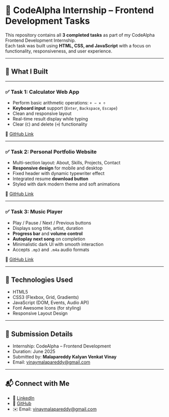# 🚀 CodeAlpha Internship – Frontend Development Tasks

This repository contains all **3 completed tasks** as part of my CodeAlpha Frontend Development Internship.  
Each task was built using **HTML, CSS, and JavaScript** with a focus on functionality, responsiveness, and user experience.

---

## 📌 What I Built

---

### ✅ Task 1: Calculator Web App  
- Perform basic arithmetic operations: `+ − × ÷`  
- **Keyboard input** support (`Enter`, `Backspace`, `Escape`)  
- Clean and responsive layout  
- Real-time result display while typing  
- Clear (`C`) and delete (`⌫`) functionality

🔗 [GitHub Link](https://github.com/Kalyan-5460/CodeAlpha_tasks/tree/main/task1_calculator)

---

### ✅ Task 2: Personal Portfolio Website  
- Multi-section layout: About, Skills, Projects, Contact  
- **Responsive design** for mobile and desktop  
- Fixed header with dynamic typewriter effect  
- Integrated resume **download button**  
- Styled with dark modern theme and soft animations

🔗 [GitHub Link](https://github.com/Kalyan-5460/CodeAlpha_tasks/tree/main/task2_portfolio_site)

---

### ✅ Task 3: Music Player  
- Play / Pause / Next / Previous buttons  
- Displays song title, artist, duration  
- **Progress bar** and **volume control**  
- **Autoplay next song** on completion  
- Minimalistic dark UI with smooth interaction  
- Accepts `.mp3` and `.m4a` audio formats

🔗 [GitHub Link](https://github.com/Kalyan-5460/CodeAlpha_tasks/tree/main/task3_music_player)

---

## 🎨 Technologies Used

- HTML5  
- CSS3 (Flexbox, Grid, Gradients)  
- JavaScript (DOM, Events, Audio API)  
- Font Awesome Icons (for styling)
- Responsive Layout Design

---

## 🏁 Submission Details

- Internship: CodeAlpha – Frontend Development  
- Duration: June 2025  
- Submitted by: **Malapareddy Kalyan Venkat Vinay**  
- Email: vinaymalapareddy@gmail.com

---

## 📬 Connect with Me

- 💼 [LinkedIn](https://www.linkedin.com/in/malapareddy-kalyan-venkat-vinay-12a41b292)  
- 🐙 [GitHub](https://github.com/Kalyan-5460)  
- ✉️ Email: vinaymalapareddy@gmail.com
